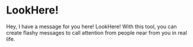 # LookHere!
Hey, I have a message for you here! LookHere! With this tool, you can create flashy messages to call attention from people near from you in real life.
